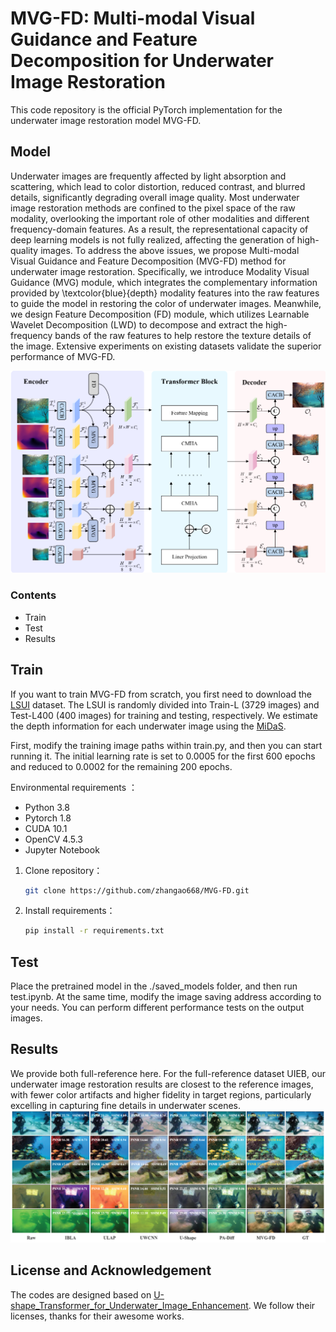 # MVG-FD: Multi-modal Visual Guidance and Feature Decomposition for Underwater Image Restoration

This code repository is the official PyTorch implementation for the underwater image restoration model MVG-FD. 

## Model
Underwater images are frequently affected by light absorption and scattering, which lead to color distortion, reduced contrast, and blurred details, significantly degrading overall image quality. Most underwater image restoration methods are confined to the pixel space of the raw modality, overlooking the important role of other modalities and different frequency-domain features. As a result, the representational capacity of deep learning models is not fully realized, affecting the generation of high-quality images. To address the above issues, we propose Multi-modal Visual Guidance and Feature Decomposition (MVG-FD) method for underwater image restoration. Specifically, we introduce Modality Visual Guidance (MVG) module, which integrates the complementary information provided by \textcolor{blue}{depth} modality features into the raw features to guide the model in restoring the color of underwater images. Meanwhile, we design Feature Decomposition (FD) module, which utilizes Learnable Wavelet Decomposition (LWD) to decompose and extract the high-frequency bands of the raw features to help restore the texture details of the image. Extensive experiments on existing datasets validate the superior performance of MVG-FD. 

![kuangjia](images/results/1.png)


### Contents

* Train
* Test
* Results

## Train
If you want to train MVG-FD from scratch, you first need to download the [LSUI](https://github.com/LintaoPeng/U-shape_Transformer_for_Underwater_Image_Enhancement/tree/main) dataset. The LSUI is randomly divided into Train-L (3729 images) and Test-L400 (400 images) for training and testing, respectively. We estimate the depth information for each underwater image using the [MiDaS](https://github.com/isl-org/MiDaS). 

First, modify the training image paths within train.py, and then you can start running it. The initial learning rate is set to 0.0005 for the first 600 epochs and reduced to 0.0002 for the remaining 200 epochs.

Environmental requirements ：
* Python 3.8 
* Pytorch 1.8
* CUDA 10.1 
* OpenCV 4.5.3 
* Jupyter Notebook
  
1. Clone repository：
    ```bash
    git clone https://github.com/zhangao668/MVG-FD.git
    ```
2.  Install requirements：
    ```bash
    pip install -r requirements.txt
    ```

## Test
Place the pretrained model in the ./saved_models folder, and then run test.ipynb. At the same time, modify the image saving address according to your needs. You can perform different performance tests on the output images.

## Results
We provide both full-reference here. For the full-reference dataset UIEB, our underwater image restoration results are closest to the reference images, with fewer color artifacts and higher fidelity in target regions, particularly excelling in capturing fine details in underwater scenes.
![kuangjia](images/results/2.png)

## License and Acknowledgement
The codes are designed based on [U-shape_Transformer_for_Underwater_Image_Enhancement]([https://github.com/isl-org/MiDaS](https://github.com/LintaoPeng/U-shape_Transformer_for_Underwater_Image_Enhancement/tree/main)). We follow their licenses, thanks for their awesome works.






